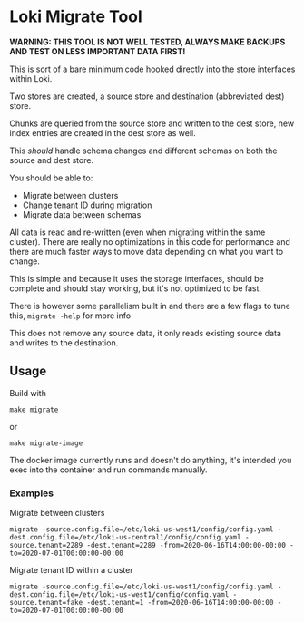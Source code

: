 # Loki Migrate Tool

**WARNING: THIS TOOL IS NOT WELL TESTED, ALWAYS MAKE BACKUPS AND TEST ON LESS IMPORTANT DATA FIRST!**

This is sort of a bare minimum code hooked directly into the store interfaces within Loki.

Two stores are created, a source store and destination (abbreviated dest) store.

Chunks are queried from the source store and written to the dest store, new index entries are created in the dest store as well.

This _should_ handle schema changes and different schemas on both the source and dest store.

You should be able to:

* Migrate between clusters
* Change tenant ID during migration
* Migrate data between schemas

All data is read and re-written (even when migrating within the same cluster). There are really no optimizations in this code for performance and there are much faster ways to move data depending on what you want to change.

This is simple and because it uses the storage interfaces, should be complete and should stay working, but it's not optimized to be fast.

There is however some parallelism built in and there are a few flags to tune this, `migrate -help` for more info

This does not remove any source data, it only reads existing source data and writes to the destination.

## Usage

Build with

```
make migrate
```

or

```
make migrate-image
```

The docker image currently runs and doesn't do anything, it's intended you exec into the container and run commands manually.


### Examples

Migrate between clusters

```
migrate -source.config.file=/etc/loki-us-west1/config/config.yaml -dest.config.file=/etc/loki-us-central1/config/config.yaml -source.tenant=2289 -dest.tenant=2289 -from=2020-06-16T14:00:00-00:00 -to=2020-07-01T00:00:00-00:00
```

Migrate tenant ID within a cluster

```
migrate -source.config.file=/etc/loki-us-west1/config/config.yaml -dest.config.file=/etc/loki-us-west1/config/config.yaml -source.tenant=fake -dest.tenant=1 -from=2020-06-16T14:00:00-00:00 -to=2020-07-01T00:00:00-00:00
```
